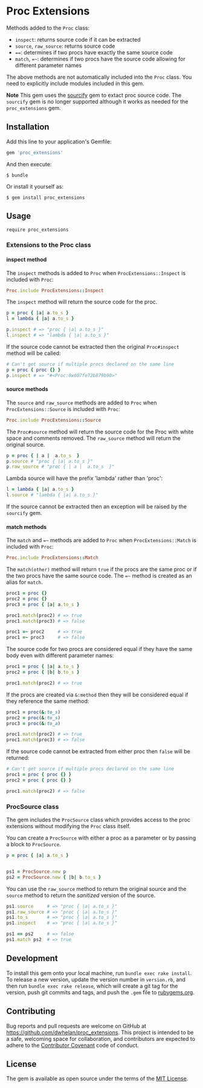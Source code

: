 # Proc Extensions

Methods added to the `Proc` class:
 * `inspect`: returns source code if it can be extracted
 * `source`, `raw_source`: returns source code
 * `==`: determines if two procs have exactly the same source code
 * `match`, `=~`: determines if two procs have the source code allowing for different parameter names

The above methods are not automatically included into the `Proc` class.
You need to explicitly include modules included in this gem.

**Note** This gem uses the [sourcify](https://github.com/ngty/sourcify) gem to extact proc source code. The `sourcify` gem
is no longer supported although it works as needed for the `proc_extensions` gem.

## Installation

Add this line to your application's Gemfile:

```ruby
gem 'proc_extensions'
```

And then execute:

    $ bundle

Or install it yourself as:

    $ gem install proc_extensions

## Usage

```
require proc_extensions
```

### Extensions to the Proc class

#### inspect method

The ```inspect``` methods is added to ```Proc``` when ```ProcExtensions::Inspect``` is included with ```Proc```:

```ruby
Proc.include ProcExtensions::Inspect
```

The ```inspect``` method will return the source code for the proc.

```ruby
p = proc { |a| a.to_s }
l = lambda { |a| a.to_s }

p.inspect # => "proc { |a| a.to_s }"
l.inspect # => "lambda { |a| a.to_s }"
```

If the source code cannot be extracted then the original ```Proc#inspect``` method will be called:

```ruby
# Can't get source if multiple procs declared on the same line
p = proc { proc {} }
p.inspect # => "#<Proc:0x007fe72b879b90>"
```

#### source methods

The ```source``` and ```raw_source``` methods are added to ```Proc``` when ```ProcExtensions::Source``` is included with ```Proc```:

```ruby
Proc.include ProcExtensions::Source
```

The ```Proc#source``` method will return the source code for the Proc with
white space and comments removed. The ```raw_source``` method will return the original source.

```ruby
p = proc { | a |  a.to_s  }
p.source # "proc { |a| a.to_s }"
p.raw_source # "proc { | a |  a.to_s  }"
```
Lambda source will have the prefix 'lambda' rather than 'proc':

```ruby
l = lambda { |a| a.to_s }
l.source # "lambda { |a| a.to_s }"
```

If the source cannot be extracted then an exception will be raised by the ```sourcify``` gem.

#### match methods

The ```match``` and ```=~``` methods are added to ```Proc``` when ```ProcExtensions::Match``` is included with ```Proc```:

```ruby
Proc.include ProcExtensions::Match
```

The ```match(other)``` method will return ```true``` if the procs are the same proc or
if the two procs have the same source code. The ```=~``` method is created as an alias for ```match```.

```ruby
proc1 = proc {}
proc2 = proc {}
proc3 = proc { |a| a.to_s }

proc1.match(proc2) # => true
proc1.match(proc3) # => false

proc1 =~ proc2     # => true
proc1 =~ proc3     # => false
```

The source code for two procs are considered equal if they have the same body
even with different parameter names:

```ruby
proc1 = proc { |a| a.to_s }
proc2 = proc { |b| b.to_s }

proc1.match(proc2) # => true
```

If the procs are created via `&:method` then they will
be considered equal if they reference the same method:

```ruby
proc1 = proc(&:to_s)
proc2 = proc(&:to_s)
proc3 = proc(&:to_a)

proc1.match(proc2) # => true
proc1.match(proc3) # => false
```

If the source code cannot be extracted from either proc then ```false``` will be returned:

```ruby
# Can't get source if multiple procs declared on the same line
proc1 = proc { proc {} }
proc2 = proc { proc {} }

proc1.match(proc2) # => false
```

### ProcSource class

The gem includes the ```ProcSource``` class which provides
access to the proc extensions without modifying the ```Proc``` class itself.

You can create a ```ProcSource``` with either a proc as a parameter or by passing a block to ```ProcSource```.

```ruby
p = proc { |a| a.to_s }


ps1 = ProcSource.new p
ps2 = ProcSource.new { |b| b.to_s }
```

You can use the ```raw_source``` method to return the original source and
the  ```source``` method to return the *sanitized* version of the source.

```ruby
ps1.source     # => "proc { |a| a.to_s }"
ps1.raw_source # => "proc { |a| a.to_s }"
ps1.to_s       # => "proc { |a| a.to_s }"
ps1.inspect    # => "proc { |a| a.to_s }"

ps1 == ps2     # => false
ps1.match ps2  # => true
```

## Development

To install this gem onto your local machine, run `bundle exec rake install`. To release a new version, update the version number in `version.rb`, and then run `bundle exec rake release`, which will create a git tag for the version, push git commits and tags, and push the `.gem` file to [rubygems.org](https://rubygems.org).

## Contributing

Bug reports and pull requests are welcome on GitHub at https://github.com/dwhelan/proc_extensions.
This project is intended to be a safe, welcoming space for collaboration, 
and contributors are expected to adhere to the [Contributor Covenant](contributor-covenant.org) 
code of conduct.

## License

The gem is available as open source under the terms of the [MIT License](http://opensource.org/licenses/MIT).

